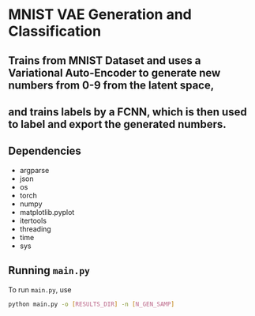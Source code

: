 # MNIST VAE Generation and Classification

## Trains from MNIST Dataset and uses a Variational Auto-Encoder to generate new numbers from 0-9 from the latent space,
## and trains labels by a FCNN, which is then used to label and export the generated numbers.

## Dependencies

- argparse
- json
- os
- torch
- numpy
- matplotlib.pyplot
- itertools
- threading
- time
- sys

## Running `main.py`

To run `main.py`, use

```sh
python main.py -o [RESULTS_DIR] -n [N_GEN_SAMP]

```
